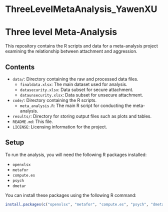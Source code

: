 # ThreeLevelMetaAnalysis_YawenXU


# Three level Meta-Analysis

This repository contains the R scripts and data for a meta-analysis project examining the relationship between attachment and aggression.

## Contents

- `data/`: Directory containing the raw and processed data files.
  - `finaldata.xlsx`: The main dataset used for analysis.
  - `datasecurity.xlsx`: Data subset for secure attachment.
  - `dataunsecurity.xlsx`: Data subset for unsecure attachment.
- `code/`: Directory containing the R scripts.
  - `meta_analysis.R`: The main R script for conducting the meta-analysis.
- `results/`: Directory for storing output files such as plots and tables.
- `README.md`: This file.
- `LICENSE`: Licensing information for the project.

## Setup

To run the analysis, you will need the following R packages installed:

- `openxlsx`
- `metafor`
- `compute.es`
- `psych`
- `dmetar`

You can install these packages using the following R command:

```R
install.packages(c("openxlsx", "metafor", "compute.es", "psych", "dmetar"))

